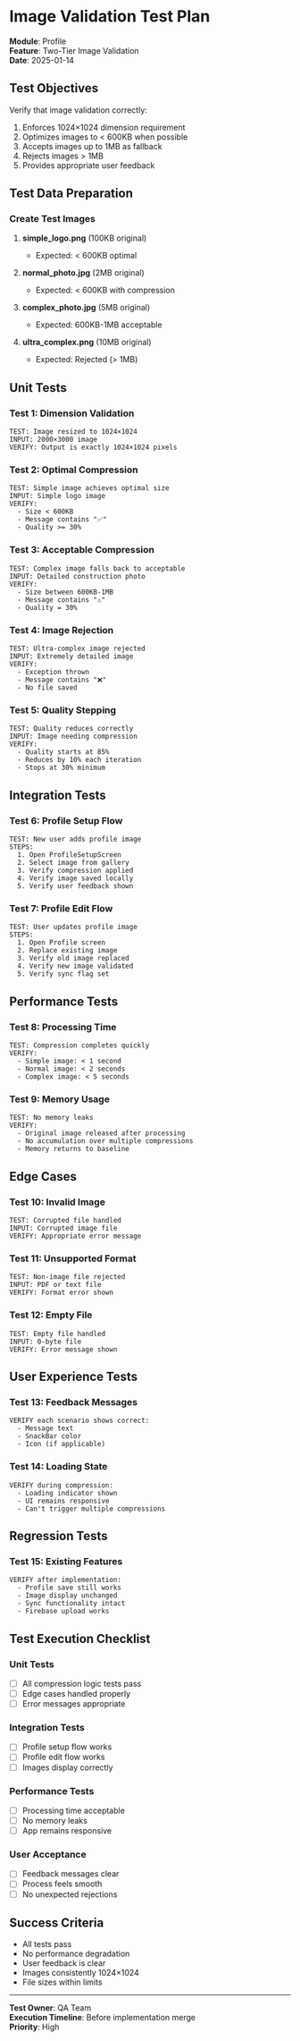 # Image Validation Test Plan
**Module**: Profile  
**Feature**: Two-Tier Image Validation  
**Date**: 2025-01-14

## Test Objectives
Verify that image validation correctly:
1. Enforces 1024×1024 dimension requirement
2. Optimizes images to < 600KB when possible
3. Accepts images up to 1MB as fallback
4. Rejects images > 1MB
5. Provides appropriate user feedback

## Test Data Preparation

### Create Test Images
1. **simple_logo.png** (100KB original)
   - Expected: < 600KB optimal
   
2. **normal_photo.jpg** (2MB original)
   - Expected: < 600KB with compression
   
3. **complex_photo.jpg** (5MB original)
   - Expected: 600KB-1MB acceptable
   
4. **ultra_complex.png** (10MB original)
   - Expected: Rejected (> 1MB)

## Unit Tests

### Test 1: Dimension Validation
```
TEST: Image resized to 1024×1024
INPUT: 2000×3000 image
VERIFY: Output is exactly 1024×1024 pixels
```

### Test 2: Optimal Compression
```
TEST: Simple image achieves optimal size
INPUT: Simple logo image
VERIFY: 
  - Size < 600KB
  - Message contains "✅"
  - Quality >= 30%
```

### Test 3: Acceptable Compression
```
TEST: Complex image falls back to acceptable
INPUT: Detailed construction photo
VERIFY:
  - Size between 600KB-1MB
  - Message contains "⚠️"
  - Quality = 30%
```

### Test 4: Image Rejection
```
TEST: Ultra-complex image rejected
INPUT: Extremely detailed image
VERIFY:
  - Exception thrown
  - Message contains "❌"
  - No file saved
```

### Test 5: Quality Stepping
```
TEST: Quality reduces correctly
INPUT: Image needing compression
VERIFY:
  - Quality starts at 85%
  - Reduces by 10% each iteration
  - Stops at 30% minimum
```

## Integration Tests

### Test 6: Profile Setup Flow
```
TEST: New user adds profile image
STEPS:
  1. Open ProfileSetupScreen
  2. Select image from gallery
  3. Verify compression applied
  4. Verify image saved locally
  5. Verify user feedback shown
```

### Test 7: Profile Edit Flow
```
TEST: User updates profile image
STEPS:
  1. Open Profile screen
  2. Replace existing image
  3. Verify old image replaced
  4. Verify new image validated
  5. Verify sync flag set
```

## Performance Tests

### Test 8: Processing Time
```
TEST: Compression completes quickly
VERIFY:
  - Simple image: < 1 second
  - Normal image: < 2 seconds
  - Complex image: < 5 seconds
```

### Test 9: Memory Usage
```
TEST: No memory leaks
VERIFY:
  - Original image released after processing
  - No accumulation over multiple compressions
  - Memory returns to baseline
```

## Edge Cases

### Test 10: Invalid Image
```
TEST: Corrupted file handled
INPUT: Corrupted image file
VERIFY: Appropriate error message
```

### Test 11: Unsupported Format
```
TEST: Non-image file rejected
INPUT: PDF or text file
VERIFY: Format error shown
```

### Test 12: Empty File
```
TEST: Empty file handled
INPUT: 0-byte file
VERIFY: Error message shown
```

## User Experience Tests

### Test 13: Feedback Messages
```
VERIFY each scenario shows correct:
  - Message text
  - SnackBar color
  - Icon (if applicable)
```

### Test 14: Loading State
```
VERIFY during compression:
  - Loading indicator shown
  - UI remains responsive
  - Can't trigger multiple compressions
```

## Regression Tests

### Test 15: Existing Features
```
VERIFY after implementation:
  - Profile save still works
  - Image display unchanged
  - Sync functionality intact
  - Firebase upload works
```

## Test Execution Checklist

### Unit Tests
- [ ] All compression logic tests pass
- [ ] Edge cases handled properly
- [ ] Error messages appropriate

### Integration Tests  
- [ ] Profile setup flow works
- [ ] Profile edit flow works
- [ ] Images display correctly

### Performance Tests
- [ ] Processing time acceptable
- [ ] No memory leaks
- [ ] App remains responsive

### User Acceptance
- [ ] Feedback messages clear
- [ ] Process feels smooth
- [ ] No unexpected rejections

## Success Criteria
- All tests pass
- No performance degradation
- User feedback is clear
- Images consistently 1024×1024
- File sizes within limits

---
**Test Owner**: QA Team  
**Execution Timeline**: Before implementation merge  
**Priority**: High